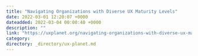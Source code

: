 ```yaml
---
title: "Navigating Organizations with Diverse UX Maturity Levels"
date: 2022-03-01 12:20:07 +0000
dateadded: 2022-03-04 00:00:40 +0000
description: ""
link: "https://uxplanet.org/navigating-organizations-with-diverse-ux-maturity-levels-5c72c1eab847?source=rss----819cc2aaeee0---4"
category:
directory: _directory/ux-planet.md
---
```


